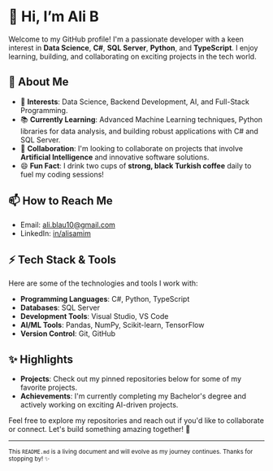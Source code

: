 # 👋 Hi, I’m Ali B

Welcome to my GitHub profile! I'm a passionate developer with a keen interest in **Data Science**, **C#**, **SQL Server**, **Python**, and **TypeScript**. I enjoy learning, building, and collaborating on exciting projects in the tech world.

## 👀 About Me
- 🌟 **Interests**: Data Science, Backend Development, AI, and Full-Stack Programming.
- 📚 **Currently Learning**: Advanced Machine Learning techniques, Python libraries for data analysis, and building robust applications with C# and SQL Server.
- 🤝 **Collaboration**: I'm looking to collaborate on projects that involve **Artificial Intelligence** and innovative software solutions.
- 😄 **Fun Fact**: I drink two cups of **strong, black Turkish coffee** daily to fuel my coding sessions!

## 📫 How to Reach Me
- Email: [ali.blau10@gmail.com](mailto:ali.blau10@gmail.com)
- LinkedIn: [in/alisamim](https://www.linkedin.com/in/alisamim/)
<!-- - Portfolio: [Your Website or Portfolio Link (Add here)](https://daykundi.com) *(if applicable)* -->

## ⚡ Tech Stack & Tools
Here are some of the technologies and tools I work with:

- **Programming Languages**: C#, Python, TypeScript
- **Databases**: SQL Server
- **Development Tools**: Visual Studio, VS Code
- **AI/ML Tools**: Pandas, NumPy, Scikit-learn, TensorFlow
- **Version Control**: Git, GitHub

## ✨ Highlights
- **Projects**: Check out my pinned repositories below for some of my favorite projects.
- **Achievements**: I'm currently completing my Bachelor's degree and actively working on exciting AI-driven projects.

Feel free to explore my repositories and reach out if you'd like to collaborate or connect. Let's build something amazing together! 🚀

---

<sub>This `README.md` is a living document and will evolve as my journey continues. Thanks for stopping by! ✨</sub>
